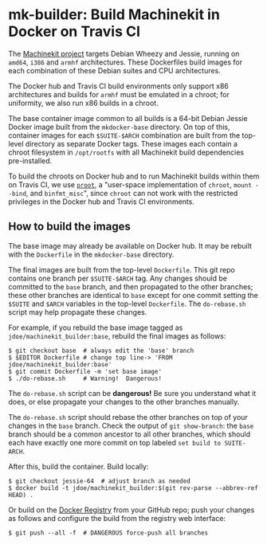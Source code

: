 # mk-builder:  Build Machinekit in Docker on Travis CI

The [Machinekit project][1] targets Debian Wheezy and Jessie, running
on `amd64`, `i386` and `armhf` architectures.  These Dockerfiles build
images for each combination of these Debian suites and CPU
architectures.

The Docker hub and Travis CI build environments only support x86
architectures and builds for `armhf` must be emulated in a chroot; for
uniformity, we also run x86 builds in a chroot.

The base container image common to all builds is a 64-bit Debian
Jessie Docker image built from the `mkdocker-base` directory.  On top
of this, container images for each `$SUITE-$ARCH` combination are
built from the top-level directory as separate Docker tags.  These
images each contain a chroot filesystem in `/opt/rootfs` with all
Machinekit build dependencies pre-installed.

To build the chroots on Docker hub and to run Machinekit builds within
them on Travis CI, we use [`proot`][2], a "user-space implementation
of `chroot`, `mount --bind`, and `binfmt_misc`", since `chroot` can
not work with the restricted privileges in the Docker hub and Travis
CI environments.

## How to build the images

The base image may already be available on Docker hub.  It may be
rebuilt with the `Dockerfile` in the `mkdocker-base` directory.

The final images are built from the top-level `Dockerfile`.  This git
repo contains one branch per `$SUITE-$ARCH` tag.  Any changes should
be committed to the `base` branch, and then propagated to the other
branches; these other branches are identical to `base` except for one
commit setting the `$SUITE` and `$ARCH` variables in the top-level
`Dockerfile`.  The `do-rebase.sh` script may help propagate these
changes.

For example, if you rebuild the base image tagged as
`jdoe/machinekit_builder:base`, rebuild the final images as follows:

	$ git checkout base  # always edit the 'base' branch
	$ $EDITOR Dockerfile # change top line-> 'FROM jdoe/machinekit_builder:base'
	$ git commit Dockerfile -m 'set base image'
	$ ./do-rebase.sh     # Warning!  Dangerous!

The `do-rebase.sh` script can be **dangerous!** Be sure you understand
what it does, or else propagate your changes to the other branches
manually.

The `do-rebase.sh` script should rebase the other branches on top of
your changes in the `base` branch.  Check the output of `git
show-branch`:  the `base` branch should be a common ancestor to all
other branches, which should each have exactly one more commit on top
labeled `set build to SUITE-ARCH`.

After this, build the container.  Build locally:

	$ git checkout jessie-64  # adjust branch as needed
	$ docker build -t jdoe/machinekit_builder:$(git rev-parse --abbrev-ref HEAD) .

Or build on the [Docker Registry][3] from your GitHub repo; push your
changes as follows and configure the build from the registry web
interface:

	$ git push --all -f  # DANGEROUS force-push all branches


[1]: http://machinekit.io
[2]: http://proot.me/
[3]: https://hub.docker.com
